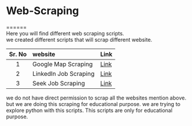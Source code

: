 # Web-Scraping
======		
Here you will find different web scraping scripts.  
we created different scripts that will scrap different website. 


| Sr. No | website                   | Link                |
|:------:|:--------------------------|:--------------------|
|1       | Google Map Scraping       | <a href="">Link</a>  |
|2       | LinkedIn Job Scraping     | <a href="">Link</a>  |
|3       | Seek Job Scraping         | <a href="">Link</a>  |


we do not have direct permission to scrap all the websites mention above. but we are doing this scraping for educational purpose. we are trying to explore python with this scripts.
This scripts are only for educational purpose.